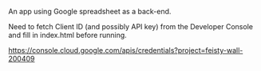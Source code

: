 An app using Google spreadsheet as a back-end.

Need to fetch Client ID (and possibly API key) from the Developer Console and fill in index.html before running.

https://console.cloud.google.com/apis/credentials?project=feisty-wall-200409